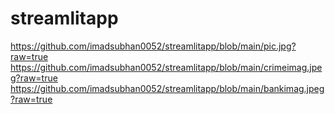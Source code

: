 # streamlitapp
https://github.com/imadsubhan0052/streamlitapp/blob/main/pic.jpg?raw=true
https://github.com/imadsubhan0052/streamlitapp/blob/main/crimeimag.jpeg?raw=true
https://github.com/imadsubhan0052/streamlitapp/blob/main/bankimag.jpeg?raw=true
